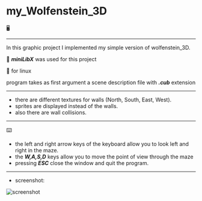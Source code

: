 # my_Wolfenstein_3D
:desktop_computer:
____
In this graphic project I implemented my simple version of wolfenstein_3D.

:beginner: ***miniLibX*** was used for this project

:beginner: for linux

program takes as first argument a scene description file with ***.cub*** extension
____
- there are different textures for walls (North, South, East, West).
- sprites are displayed instead of the walls.
- also there are wall collisions.
____
:keyboard:

* the left and right arrow keys of the keyboard allow you to look left and right in the maze.
* the ***W,A,S,D*** keys allow you to move the point of view through the maze
* pressing ***ESC*** close the window and quit the program. 
____

+ screenshot:

![screenshot](https://github.com/bchelste/my_Wolfenstein_3D/blob/main/textures/photo_2022-05-26%2018.01.18.jpeg)